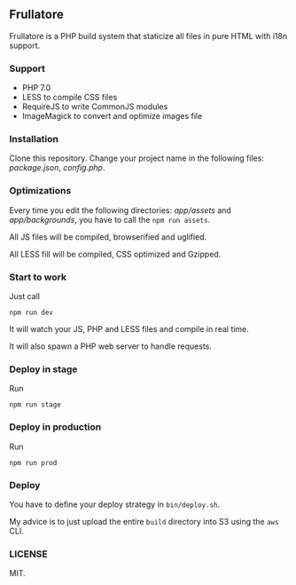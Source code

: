 ## Frullatore

Frullatore is a PHP build system that staticize all files in pure HTML with i18n support.

### Support

* PHP 7.0
* LESS to compile CSS files
* RequireJS to write CommonJS modules
* ImageMagick to convert and optimize images file

### Installation

Clone this repository. 
Change your project name in the following files: *package.json*, *config.php*.

### Optimizations

Every time you edit the following directories: *app/assets* and *app/backgrounds*, you have to call the `npm run assets`.

All JS files will be compiled, browserified and uglified.

All LESS fill will be compiled, CSS optimized and Gzipped.

### Start to work

Just call

```
npm run dev
```

It will watch your JS, PHP and LESS files and compile in real time.

It will also spawn a PHP web server to handle requests.

### Deploy in stage

Run

```
npm run stage
```

### Deploy in production

Run

```
npm run prod
```

### Deploy

You have to define your deploy strategy in `bin/deploy.sh`.

My advice is to just upload the entire `build` directory into S3 using the `aws` CLI.


### LICENSE

MIT.